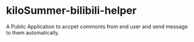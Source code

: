# kiloSummer-bilibili-helper
A Public Application to  accpet commonts from end user and send message to them automatically.
